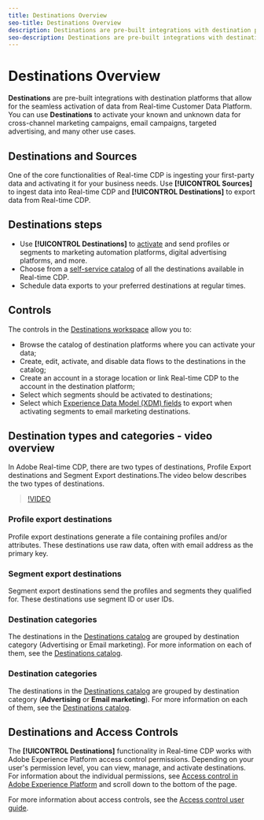 ```yaml
---
title: Destinations Overview
seo-title: Destinations Overview
description: Destinations are pre-built integrations with destination platforms that allow for the seamless activation of data from Real-time Customer Data Platform. You can use Destinations in the Adobe Real-time Customer Data Platform to activate your known and unknown data for cross-channel marketing campaigns, email campaigns, targeted advertising, and many other use cases.
seo-description: Destinations are pre-built integrations with destination platforms that allow for the seamless activation of data from Real-time Customer Data Platform. You can use Destinations in the Adobe Real-time Customer Data Platform to activate your known and unknown data for cross-channel marketing campaigns, email campaigns, targeted advertising, and many other use cases.
---
```


# Destinations Overview

**Destinations** are pre-built integrations with destination platforms that allow for the seamless activation of data from Real-time Customer Data Platform. You can use **Destinations** to activate your known and unknown data for cross-channel marketing campaigns, email campaigns, targeted advertising, and many other use cases.

## Destinations and Sources

One of the core functionalities of Real-time CDP is ingesting your first-party data and activating it for your business needs. Use **[!UICONTROL Sources]** to ingest data into Real-time CDP and **[!UICONTROL Destinations]** to export data from Real-time CDP. 

## Destinations steps

* Use **[!UICONTROL Destinations]** to [activate](/help/rtcdp/destinations/activate-destinations.md) and send profiles or segments to marketing automation platforms, digital advertising platforms, and more.
* Choose from a [self-service catalog](/help/rtcdp/destinations/destinations-catalog.md) of all the destinations available in Real-time CDP.
* Schedule data exports to your preferred destinations at regular times.

## Controls

The controls in the [Destinations workspace](/help/rtcdp/destinations/destinations-workspace.md) allow you to:

* Browse the catalog of destination platforms where you can activate your data;
* Create, edit, activate, and disable data flows to the destinations in the catalog;
* Create an account in a storage location or link Real-time CDP to the account in the destination platform;
* Select which segments should be activated to destinations;
* Select which [Experience Data Model (XDM) fields](https://www.adobe.io/apis/experienceplatform/home/xdm/xdmservices.html#!api-specification/markdown/narrative/technical_overview/schema_registry/xdm_system/xdm_system_in_experience_platform.md) to export when activating segments to email marketing destinations.

## Destination types and categories - video overview

In Adobe Real-time CDP, there are two types of destinations, Profile Export destinations and Segment Export destinations.The video below describes the two types of destinations. 

>[!VIDEO](https://video.tv.adobe.com/v/29707?quality=12)

### Profile export destinations

Profile export destinations generate a file containing profiles and/or attributes. These destinations use raw data, often with email address as the primary key.

### Segment export destinations

Segment export destinations send the profiles and segments they qualified for. These destinations use segment ID or user IDs.

### Destination categories

The destinations in the [Destinations catalog](/help/rtcdp/destinations/destinations-catalog.md) are grouped by destination category (Advertising or Email marketing). For more information on each of them, see the [Destinations catalog](/help/rtcdp/destinations/destinations-catalog.md).

### Destination categories

The destinations in the [Destinations catalog](/help/rtcdp/destinations/destinations-catalog.md) are grouped by destination category (**Advertising** or **Email marketing**). For more information on each of them, see the [Destinations catalog](/help/rtcdp/destinations/destinations-catalog.md).

## Destinations and Access Controls

The **[!UICONTROL Destinations]** functionality in Real-time CDP works with Adobe Experience Platform access control permissions. Depending on your user's permission level, you can view, manage, and activate destinations. For information about the individual permissions, see [Access control in Adobe Experience Platform](https://www.adobe.io/apis/experienceplatform/home/permissions-and-sandboxes/permissions-and-sandboxes.html#!api-specification/markdown/narrative/technical_overview/access-control/access-control-overview.md) and scroll down to the bottom of the page.

For more information about access controls, see the [Access control user guide](https://www.adobe.io/apis/experienceplatform/home/permissions-and-sandboxes/permissions-and-sandboxes.html#!api-specification/markdown/narrative/technical_overview/access-control/access-control-user-guide.md).